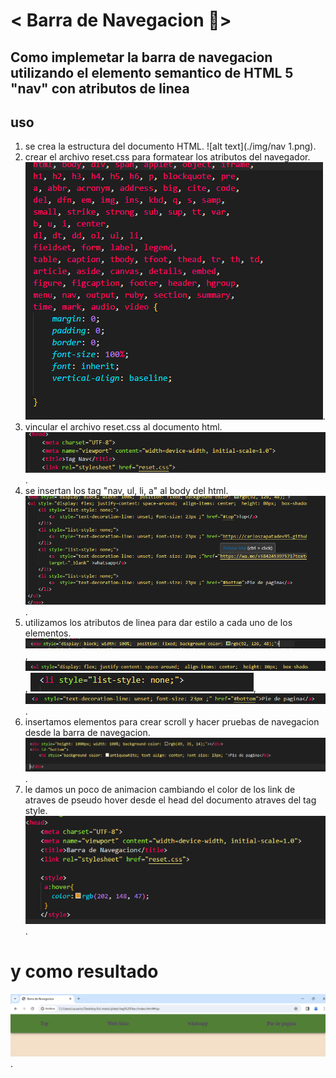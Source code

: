 # < Barra de Navegacion 🙉>


## Como implemetar la barra de navegacion utilizando el elemento semantico de HTML 5 "nav" con atributos de linea

## uso

1. se crea la estructura del documento HTML.
   ![alt text](./img/nav 1.png).
2. crear el archivo reset.css para formatear los atributos del navegador.
   ![alt text](./img/nav2.png).
3. vincular el archivo reset.css al documento html.  
   ![alt text](./img/nav3.png).
4. se insertan los tag "nav, ul, li, a" al body del html.
   ![alt text](./img/nav4.png). 
5. utilizamos los atributos de linea para dar estilo a cada uno de los elementos.
   ![alt text](./img/nav5.png),
   ![alt text](./img/nav6.png),
   ![alt text](./img/nav7.png),
   ![alt text](./img/nav8.png).
6. insertamos elementos para crear scroll y hacer pruebas de navegacion desde la barra de navegacion.
   ![alt text](./img/nav9.png).
7. le damos un poco de animacion cambiando el color de los link de atraves de pseudo hover desde el head del documento atraves del tag style.
   ![alt text](./img/nav10.png).

# y como resultado 
   ![alt text](./img/resultado.png).


